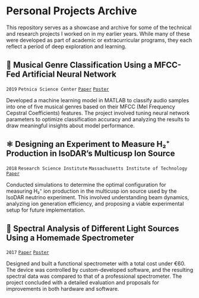 # Personal Projects Archive

This repository serves as a showcase and archive for some of the technical and research projects I worked on in my earlier years. While many of these were developed as part of academic or extracurricular programs, they each reflect a period of deep exploration and learning.

## 🎵 Musical Genre Classification Using a MFCC-Fed Artificial Neural Network

`2019` `Petnica Science Center` [`Paper`](../main/musical_genre_classification_using_a_mfcc_fed_neural_network/paper.pdf) [`Poster`](../main/musical_genre_classification_using_a_mfcc_fed_neural_network/poster.pdf)

Developed a machine learning model in MATLAB to classify audio samples into one of five musical genres based on their MFCC (Mel Frequency Cepstral Coefficients) features. The project involved tuning neural network parameters to optimize classification accuracy and analyzing the results to draw meaningful insights about model performance.

## ⚛ Designing an Experiment to Measure H₂⁺ Production in IsoDAR’s Multicusp Ion Source

`2018` `Research Science Institute` `Massachusetts Institute of Technology` [`Paper`](../main/designing_an_experiment_to_measure_h2p_production_in_isodars_multicusp_ion_source/paper.pdf)

Conducted simulations to determine the optimal configuration for measuring H₂⁺ ion production in the multicusp ion source used by the IsoDAR neutrino experiment. This involved understanding beam dynamics, analyzing ion generation efficiency, and proposing a viable experimental setup for future implementation.

## 🌈 Spectral Analysis of Different Light Sources Using a Homemade Spectrometer

`2017` [`Paper`](../main/spectral_analysis_of_different_light_sources_using_a_homemade_spectrometer/paper.pdf) [`Poster`](../main/spectral_analysis_of_different_light_sources_using_a_homemade_spectrometer/poster.png)

Designed and built a functional spectrometer with a total cost under €60. The device was controlled by custom-developed software, and the resulting spectral data was compared to that of a professional spectrometer. The project concluded with a detailed evaluation and proposals for improvements in both hardware and software.

